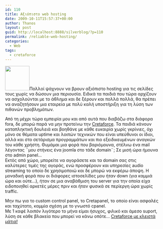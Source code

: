 ```yaml
---
id: 110
title: Αξιόπιστο web hosting
date: 2009-10-11T15:57:37+00:00
author: Thanos
layout: post
guid: http://localhost:8888/silverblog/?p=110
permalink: /reliable-web-hosting/
categories:
  - Web
tags:
  - cretaforce
---
```

[<img class="alignright size-full wp-image-111" title="cretaforce" src="http://localhost:8888/silverblog/wp-content/uploads/2010/02/cretaforce.jpg" alt="" width="80" height="80" />](http://cretaforce.gr)Πολλοί ψάχνουν να βρουν αξιόπιστο hosting για τις σελίδες τους χωρίς να δώσουν μια περιουσία. Ειδικά τα παιδιά που τώρα αρχίζουν να ασχολούνται με το άθλημα και δε ξέρουν και πολλά πολλά, θα πρέπει να αναζητήσουν μια εταιρεία με πολύ καλή υποστήριξη για τη λύση των πιθανών προβλημάτων.

Από τη μέχρι τώρα εμπειρία μου και από αυτά που διαβάζω στα διάφορα fora, δε μπορώ παρά να μην προτείνω την <a href="http://www.cretaforce.gr/" target="_self">Cretaforce</a>. Τα παιδιά κάνουν καταπληκτική δουλειά και βοηθάνε με κάθε ευκαιρία χωρίς γκρίνιες, όχι μόνο σε θέματα uptime και λοιπών τεχνικών που είναι υπεύθυνοι οι ίδιοι, αλλά και στο σετάρισμα προγραμμάτων και πιο εξειδικευμένων αναγκών του κάθε χρήστη. Θυμάμαι μια φορά που βαριόμουνα, στέλνω ένα mail λέγοντας ¨μου στήνεις ένα joomla στο τάδε domain¨; Σε μισή ώρα ήμουνα στο admin panel…  
Εκτός από χώρο, μπορείτε να αγοράσετε και τα domain σας στις καλύτερες τιμές της αγοράς, ενώ προσφέρουν και υπηρεσίες audio streaming το οποίο δε χρησιμοποιώ και δε μπορώ να εκφέρω άποψη. Η μοναδική φορά που οι διάφορες ιστοσελίδες μου ήταν down (για καμμιά ώρα και ούτε…), ήταν σε μια αναβάθμιση του server για την οποία είχα ειδοποιηθεί αρκετές μέρες πριν και ήταν φυσικά σε περίεργη ώρα χωρίς traffic.

Μην πω για το custom control panel, το Cretapanel, το οποίο είναι ασφαλές και ταχύτατο, καμμία σχέση με το γνωστό cpanel.  
Με 1 καφέ λοιπόν λιγότερο το μήνα είμαι ήσυχος, φιλικό και άμεσο suport, λύση σε κάθε βλακεία που μπορεί να κάνω οπότε… <a href="http://www.cretaforce.gr/" target="_self">Cretaforce με κλειστά μάτια!</a>